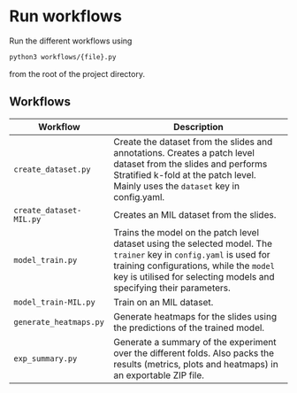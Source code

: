 # Run workflows

Run the different workflows using

```bash
python3 workflows/{file}.py
```

from the root of the project directory.

## Workflows

<table data-full-width="true"><thead><tr><th>Workflow</th><th>Description</th></tr></thead><tbody><tr><td><code>create_dataset.py</code></td><td>Create the dataset from the slides and annotations. Creates a patch level dataset from the slides and performs Stratified k-fold at the patch level. Mainly uses the <code>dataset</code> key in config.yaml.</td></tr><tr><td><code>create_dataset-MIL.py</code></td><td>Creates an MIL dataset from the slides.</td></tr><tr><td><code>model_train.py</code></td><td>Trains the model on the patch level dataset using the selected model. The <code>trainer</code> key in <code>config.yaml</code> is used for training configurations, while the <code>model</code> key is utilised for selecting models and specifying their parameters.</td></tr><tr><td><code>model_train-MIL.py</code></td><td>Train on an MIL dataset.</td></tr><tr><td><code>generate_heatmaps.py</code></td><td>Generate heatmaps for the slides using the predictions of the trained model.</td></tr><tr><td><code>exp_summary.py</code></td><td>Generate a summary of the experiment over the different folds. Also packs the results (metrics, plots and heatmaps) in an exportable ZIP file.</td></tr></tbody></table>
